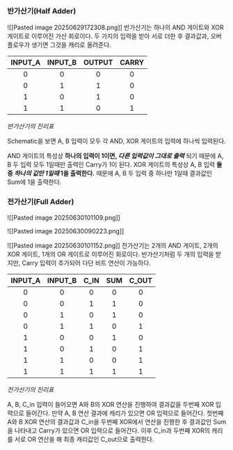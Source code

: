 
### 반가산기(Half Adder)

![[Pasted image 20250629172308.png]]
반가산기는 하나의 AND 게이트와 XOR 게이트로 이루어진 가산 회로이다.
두 가지의 입력을 받아 서로 더한 후 결과값과, 오버플로우가 생기면 그것을 캐리로 올려준다.

| **INPUT_A** | **INPUT_B** | **OUTPUT** | **CARRY** |
|:-----------:|:-----------:|:----------:|:---------:|
|      0      |      0      |     0      |     0     |
|      0      |      1      |     1      |     0     |
|      1      |      0      |     1      |     0     |
|      1      |      1      |     0      |     1     |
*반가산기의 진리표*

Schematic을 보면 A, B 입력이 모두 각 AND, XOR 게이트의 입력에 하나씩 입력된다.

AND 게이트의 특성상 **하나의 입력이 1이면, _다른 입력값이 그대로 출력_** 되기 때문에 A, B 두 입력 모두 1일때만 출력인 Carry가 1이 된다.
XOR 게이트의 특성상 A, B 입력 **둘 중 _하나의 값만 1일때_ 1을 출력한다.**
때문에 A, B 두 입력 중 하나만 1일때 결과값인 Sum에 1을 출력한다.



### 전가산기(Full Adder)

![[Pasted image 20250630101109.png]]


![[Pasted image 20250630090223.png]]

![[Pasted image 20250630101152.png]]
전가산기는 2개의 AND 게이트, 2개의 XOR 게이트, 1개의 OR 게이트로 이루어진 회로이다.
반가산기처럼 두 개의 입력을 받지만, Carry 입력이 추가되어 다단 비트 연산이 가능하다.

| **INPUT_A** | **INPUT_B** | **C_IN** | **SUM** | **C_OUT** |
| :---------: | :---------: | :------: | :-----: | :-------: |
|      0      |      0      |    0     |    0    |     0     |
|      0      |      0      |    1     |    1    |     0     |
|      0      |      1      |    0     |    1    |     0     |
|      0      |      1      |    1     |    0    |     1     |
|      1      |      0      |    0     |    1    |     0     |
|      1      |      0      |    1     |    0    |     1     |
|      1      |      1      |    0     |    0    |     1     |
|      1      |      1      |    1     |    1    |     1     |
*전가산기의 진리표*

A, B, C_in 입력이 들어오면 A와 B의 XOR 연산을 진행하여 결과값을 두번째 XOR 입력으로 들어간다.
만약 A, B 연산 결과에 캐리가 있으면 OR 입력으로 들어간다.
첫번째 A와 B XOR 연산의 결과값과 C_in을 두번째 XOR에서 연산을 진행한 후 결과값인 Sum을 나타내고 Carry가 있으면 OR 입력으로 들어간다.
이후 C_in과 두번째 XOR의 캐리를 서로 OR 연산을 해 최종 캐리값인 C_out으로 출력한다.

